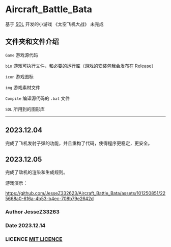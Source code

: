 # Aircraft_Battle_Bata

基于 [SDL](https://www.libsdl.org/) 开发的小游戏 《太空飞机大战》 未完成

## 文件夹和文件介绍

`Game`      游戏源代码

`bin`       游戏可执行文件，和必要的运行库（游戏的安装包我会发布在 Release）

`icon`      游戏图标

`img`       游戏素材文件

`Compile`   编译源代码的 `.bat` 文件

`SDL`       所用到的图形库

-------------------------------------------------------------------------------------------------------

## 2023.12.04

完成了飞机发射子弹的功能，并且重构了代码，使得程序更稳定，更安全。

## 2023.12.05

完成了敌机的渲染和生成规则。

游戏演示：

<https://github.com/JesseZ332623/Aircraft_Battle_Bata/assets/101250851/225668a0-616a-4b53-b4ec-708b79e2642d>

### Author JesseZ33263

### Date 2023.12.14

### LICENCE [MIT LICENCE](https://opensource.org/license/mit/)
